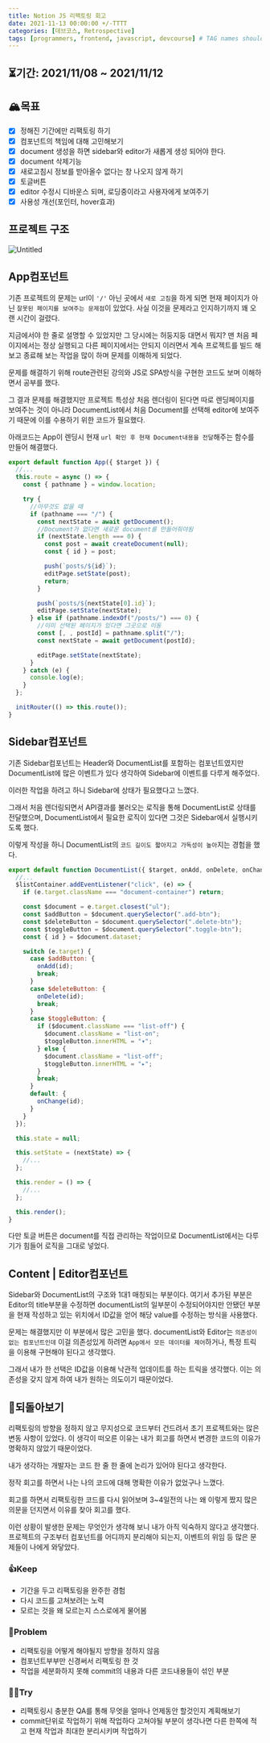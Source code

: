 ```yaml
---
title: Notion JS 리팩토링 회고
date: 2021-11-13 00:00:00 +/-TTTT
categories: [데브코스, Retrospective]
tags: [programmers, frontend, javascript, devcourse] # TAG names should always be lowercase
---
```


## ⏳기간: 2021/11/08 ~ 2021/11/12

## 🏔목표

- [x] 정해진 기간에만 리팩토링 하기
- [x] 컴포넌트의 책임에 대해 고민해보기
- [x] document 생성을 하면 sidebar와 editor가 새롭게 생성 되어야 한다.
- [x] document 삭제기능
- [x] 새로고침시 정보를 받아올수 없다는 창 나오지 않게 하기
- [x] 토글버튼
- [x] editor 수정시 디바운스 되며, 로딩중이라고 사용자에게 보여주기
- [x] 사용성 개선(포인터, hover효과)

## 프로젝트 구조

![Untitled](../../assets/img/posts/Notion_refactor.png)

## App컴포넌트

기존 프로젝트의 문제는 url이 `'/'` 아닌 곳에서 `새로 고침`을 하게 되면 현재 페이지가 아닌 `잘못된 페이지를 보여주는 문제점`이 있었다. 사실 이것을 문제라고 인지하기까지 꽤 오랜 시간이 걸렸다.

지금에서야 한 줄로 설명할 수 있었지만 그 당시에는 허둥지둥 대면서 뭐지? 맨 처음 페이지에서는 정상 실행되고 다른 페이지에서는 안되지 이러면서 계속 프로젝트를 빌드 해보고 종료해 보는 작업을 많이 하며 문제를 이해하게 되었다.

문제를 해결하기 위해 route관련된 강의와 JS로 SPA방식을 구현한 코드도 보며 이해하면서 공부를 했다.

그 결과 문제를 해결했지만 프로젝트 특성상 처음 렌더링이 된다면 따로 렌딩페이지를 보여주는 것이 아니라 DocumentList에서 처음 Document를 선택해 editor에 보여주기 때문에 이를 수용하기 위한 코드가 필요했다.

아래코드는 App이 렌딩시 현재 `url 확인 후 현재 Document내용을 전달`해주는 함수를 만들어 해결했다.

```jsx
export default function App({ $target }) {
  //...
  this.route = async () => {
    const { pathname } = window.location;

    try {
      //아무것도 없을 때
      if (pathname === "/") {
        const nextState = await getDocument();
        //Document가 없다면 새로운 document를 만들어줘야됨
        if (nextState.length === 0) {
          const post = await createDocument(null);
          const { id } = post;

          push(`posts/${id}`);
          editPage.setState(post);
          return;
        }

        push(`posts/${nextState[0].id}`);
        editPage.setState(nextState);
      } else if (pathname.indexOf("/posts/") === 0) {
        //이미 선택된 페이지가 있다면 그곳으로 이동
        const [, , postId] = pathname.split("/");
        const nextState = await getDocument(postId);

        editPage.setState(nextState);
      }
    } catch (e) {
      console.log(e);
    }
  };

  initRouter(() => this.route());
}
```

## Sidebar컴포넌트

기존 Sidebar컴포넌트는 Header와 DocumentList를 포함하는 컴포넌트였지만 DocumentList에 많은 이벤트가 있다 생각하여 Sidebar에 이벤트를 다루게 해주었다.

이러한 작업을 하려고 하니 Sidebar에 상태가 필요했다고 느꼈다.

그래서 처음 렌더링되면서 API결과를 불러오는 로직을 통해 DocumentList로 상태를 전달했으며, DocumentList에서 필요한 로직이 있다면 그것은 Sidebar에서 실행시키도록 했다.

이렇게 작성을 하니 DocumentList의 `코드 길이도 짧아지고 가독성이 높아`지는 경험을 했다.

```jsx
export default function DocumentList({ $target, onAdd, onDelete, onChange }) {
  //...
  $listContainer.addEventListener("click", (e) => {
    if (e.target.className === "document-container") return;

    const $document = e.target.closest("ul");
    const $addButton = $document.querySelector(".add-btn");
    const $deleteButton = $document.querySelector(".delete-btn");
    const $toggleButton = $document.querySelector(".toggle-btn");
    const { id } = $document.dataset;

    switch (e.target) {
      case $addButton: {
        onAdd(id);
        break;
      }
      case $deleteButton: {
        onDelete(id);
        break;
      }
      case $toggleButton: {
        if ($document.className === "list-off") {
          $document.className = "list-on";
          $toggleButton.innerHTML = "▾";
        } else {
          $document.className = "list-off";
          $toggleButton.innerHTML = "▸";
        }
        break;
      }
      default: {
        onChange(id);
      }
    }
  });

  this.state = null;

  this.setState = (nextState) => {
    //...
  };

  this.render = () => {
    //...
  };

  this.render();
}
```

다만 토글 버튼은 document를 직접 관리하는 작업이므로 DocumentList에서는 다루기가 힘들어 로직을 그대로 넣었다.

## Content | Editor컴포넌트

Sidebar와 DocumentList의 구조와 1대1 매칭되는 부분이다. 여기서 추가된 부분은 Editor의 title부분을 수정하면 documentList의 일부분이 수정되어야지만 안됐던 부분을 현재 작성하고 있는 위치에서 ID값을 얻어 해당 value를 수정하는 방식을 사용했다.

문제는 해결했지만 이 부분에서 많은 고민을 했다. documentList와 Editor는 `의존성이 없는 컴포넌트인데` 이걸 의존성있게 하려면 `App에서 모든 데이터를 제어`하거나, 특정 트릭을 이용해 구현해야 된다고 생각했다.

그래서 내가 한 선택은 ID값을 이용해 낙관적 업데이트를 하는 트릭을 생각했다. 이는 의존성을 갖지 않게 하여 내가 원하는 의도이기 때문이었다.

## 🧭되돌아보기

리팩토링의 방향을 정하지 않고 무지성으로 코드부터 건드려서 초기 프로젝트와는 많은 변동 사항이 있었다. 이 생각이 떠오른 이유는 내가 회고를 하면서 변경한 코드의 이유가 명확하지 않았기 때문이었다.

내가 생각하는 개발자는 코드 한 줄 한 줄에 논리가 있어야 된다고 생각한다.

정작 회고를 하면서 나는 나의 코드에 대해 명확한 이유가 없었구나 느꼈다.

회고를 하면서 리팩토링한 코드를 다시 읽어보며 3~4일전의 나는 왜 이렇게 짰지 많은 의문을 던지면서 이유를 찾아 회고를 했다.

이런 상황이 발생한 문제는 무엇인가 생각해 보니 내가 아직 익숙하지 않다고 생각했다. 프로젝트의 구조부터 컴포넌트를 어디까지 분리해야 되는지, 이벤트의 위임 등 많은 문제들이 나에게 와닿았다.

### 👍Keep

- 기간을 두고 리팩토링을 완주한 경험
- 다시 코드를 고쳐보려는 노력
- 모르는 것을 왜 모르는지 스스로에게 물어봄

### 🚨Problem

- 리팩토링을 어떻게 해야될지 방향을 정하지 않음
- 컴포넌트부부만 신경써서 리팩토링 한 것
- 작업을 세분화하지 못해 commit의 내용과 다른 코드내용들이 섞인 부분

### 🚵‍♂️Try

- 리팩토링시 충분한 QA를 통해 무엇을 얼마나 언제동안 할것인지 계획해보기
- commit단위로 작업하기 위해 작업하다 고쳐야될 부분이 생각나면 다른 한쪽에 적고 현재 작업과 최대한 분리시키며 작업하기

